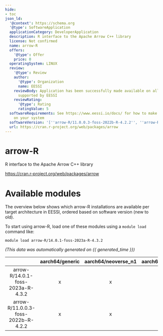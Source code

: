 ```yaml
---
hide:
- toc
json_ld:
  '@context': https://schema.org
  '@type': SoftwareApplication
  applicationCategory: DeveloperApplication
  description: R interface to the Apache Arrow C++ library
  license: Not confirmed
  name: arrow-R
  offers:
    '@type': Offer
    price: 0
  operatingSystem: LINUX
  review:
    '@type': Review
    author:
      '@type': Organization
      name: EESSI
    reviewBody: Application has been successfully made available on all architectures
      supported by EESSI
    reviewRating:
      '@type': Rating
      ratingValue: 5
  softwareRequirements: See https://www.eessi.io/docs/ for how to make EESSI available
    on your system
  softwareVersion: '[''arrow-R/11.0.0.3-foss-2022b-R-4.2.2'', ''arrow-R/14.0.1-foss-2023a-R-4.3.2'']'
  url: https://cran.r-project.org/web/packages/arrow
---
```


arrow-R
=======


R interface to the Apache Arrow C++ library

https://cran.r-project.org/web/packages/arrow
# Available modules


The overview below shows which arrow-R installations are available per target architecture in EESSI, ordered based on software version (new to old).

To start using arrow-R, load one of these modules using a `module load` command like:

```shell
module load arrow-R/14.0.1-foss-2023a-R-4.3.2
```

*(This data was automatically generated on {{ generated_time }})*  

| |aarch64/generic|aarch64/neoverse_n1|aarch64/neoverse_v1|x86_64/generic|x86_64/amd/zen2|x86_64/amd/zen3|x86_64/amd/zen4|x86_64/intel/haswell|x86_64/intel/sapphirerapids|x86_64/intel/skylake_avx512|
| :---: | :---: | :---: | :---: | :---: | :---: | :---: | :---: | :---: | :---: | :---: |
|arrow-R/14.0.1-foss-2023a-R-4.3.2|x|x|x|x|x|x|x|x|-|x|
|arrow-R/11.0.0.3-foss-2022b-R-4.2.2|x|x|x|x|x|x|x|x|-|x|

